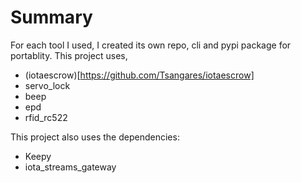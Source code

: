 # Summary

For each tool I used, I created its own repo, cli and pypi package for portablity. This project uses,

 - (iotaescrow)[https://github.com/Tsangares/iotaescrow]
 - servo_lock
 - beep
 - epd
 - rfid_rc522

This project also uses the dependencies:
 - Keepy
 - iota_streams_gateway
